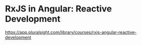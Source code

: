 # RxJS in Angular: Reactive Development
https://app.pluralsight.com/library/courses/rxjs-angular-reactive-development
